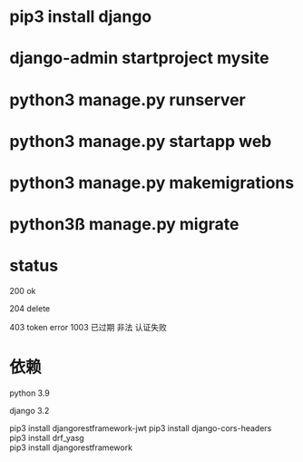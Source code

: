 #  pip3 install django

#  django-admin startproject mysite

#   python3 manage.py runserver
#   python3 manage.py startapp web

#   python3 manage.py makemigrations
#   python3ß manage.py migrate 

#  status


200 ok

204 delete

403 token error
1003 已过期 非法 认证失败


# 依赖
python 3.9

django 3.2

pip3 install djangorestframework-jwt
pip3 install django-cors-headers  
pip3 install drf_yasg  
pip3 install djangorestframework  


